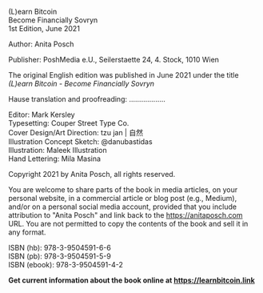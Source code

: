
(L)earn Bitcoin  
Become Financially Sovryn  
1st Edition, June 2021  

Author: Anita Posch  

Publisher: PoshMedia e.U., Seilerstaette 24, 4. Stock, 1010 Wien  

The original English edition was published in June 2021 under the title _(L)earn Bitcoin - Become Financially Sovryn_

Hause translation and proofreading: ..................  

Editor: Mark Kersley   
Typesetting: Couper Street Type Co.  
Cover Design/Art Direction: tzu jan | 自然  
Illustration Concept Sketch: @danubastidas  
Illustration: Maleek Illustration  
Hand Lettering: Mila Masina

Copyright 2021 by Anita Posch, all rights reserved.  

You are welcome to share parts of the book in media articles, on your personal website, in a commercial article or blog post (e.g., Medium), and/or on a personal social media account, provided that you include attribution to "Anita Posch" and link back to the https://anitaposch.com URL. You are not permitted to copy the contents of the book and sell it in any format.

ISBN (hb): 978-3-9504591-6-6  
ISBN (pb): 978-3-9504591-5-9  
ISBN (ebook): 978-3-9504591-4-2

**Get current information about the book online at https://learnbitcoin.link**